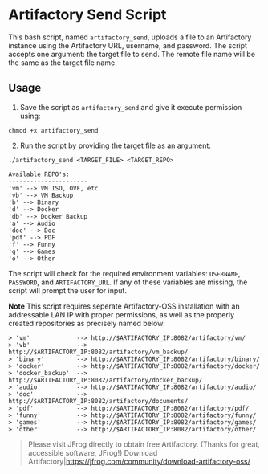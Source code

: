 # Artifactory Send Script

This bash script, named `artifactory_send`, uploads a file to an Artifactory instance using the Artifactory URL, username, and password. The script accepts one argument: the target file to send. The remote file name will be the same as the target file name.

## Usage

1. Save the script as `artifactory_send` and give it execute permission using:

```shell
chmod +x artifactory_send
```

2. Run the script by providing the target file as an argument:

```shell
./artifactory_send <TARGET_FILE> <TARGET_REPO>

Available REPO's:
----------------------
'vm' --> VM ISO, OVF, etc
'vb' --> VM Backup
'b' --> Binary
'd' --> Docker
'db' --> Docker Backup
'a' --> Audio
'doc' --> Doc
'pdf' --> PDF
'f' --> Funny
'g' --> Games
'o' --> Other
```

The script will check for the required environment variables: `USERNAME`, `PASSWORD`, and `ARTIFACTORY_URL`. If any of these variables are missing, the script will prompt the user for input.

**Note** This script requires seperate Artifactory-OSS installation with an addressable LAN IP with proper permissions, as well as the properly created repositories as precisely named below:

```
> 'vm'             --> http://$ARTIFACTORY_IP:8082/artifactory/vm/
> 'vb'             --> http://$ARTIFACTORY_IP:8082/artifactory/vm_backup/
> 'binary'         --> http://$ARTIFACTORY_IP:8082/artifactory/binary/
> 'docker'         --> http://$ARTIFACTORY_IP:8082/artifactory/docker/
> 'docker_backup'  --> http://$ARTIFACTORY_IP:8082/artifactory/docker_backup/
> 'audio'          --> http://$ARTIFACTORY_IP:8082/artifactory/audio/
> 'doc'            --> http://$ARTIFACTORY_IP:8082/artifactory/documents/
> 'pdf'            --> http://$ARTIFACTORY_IP:8082/artifactory/pdf/
> 'funny'          --> http://$ARTIFACTORY_IP:8082/artifactory/funny/
> 'games'          --> http://$ARTIFACTORY_IP:8082/artifactory/games/
> 'other'          --> http://$ARTIFACTORY_IP:8082/artifactory/other/
```

> Please visit JFrog directly to obtain free Artifactory. (Thanks for great, accessible software, JFrog!)
Download Artifactory|https://jfrog.com/community/download-artifactory-oss/
